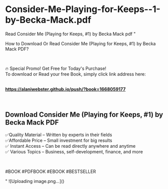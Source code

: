 # Consider-Me-Playing-for-Keeps--1-by-Becka-Mack.pdf
Read Consider Me (Playing for Keeps, #1) by Becka Mack pdf
"<p>How to Download Or Read Consider Me (Playing for Keeps, #1) by Becka Mack PDF?</p>
<p>&nbsp;</p>
<p>&#128293;  Special Promo! Get Free for Today's Purchase!<br />To download or Read your free Book, simply click link address here:&nbsp;<br />&nbsp;</p>
<p><a href=""https://alaniwebster.github.io/push/?book=1668059177""><strong>https://alaniwebster.github.io/push/?book=1668059177</strong></a></p>
<p>&nbsp;</p>
<h2>Download Consider Me (Playing for Keeps, #1) by Becka Mack PDF</h2>
<p>&#x2705;Quality Material &ndash; Written by experts in their fields<br />&#x2705;Affordable Price &ndash; Small investment for big results<br />&#x2705; Instant Access &ndash; Can be read directly anywhere and anytime<br />&#x2705; Various Topics &ndash; Business, self-development, finance, and more</p>
<p>&nbsp;</p>
<p>#BOOK #PDFBOOK #EBOOK #BESTSELLER</p>
"
![Uploading image.png…]()
